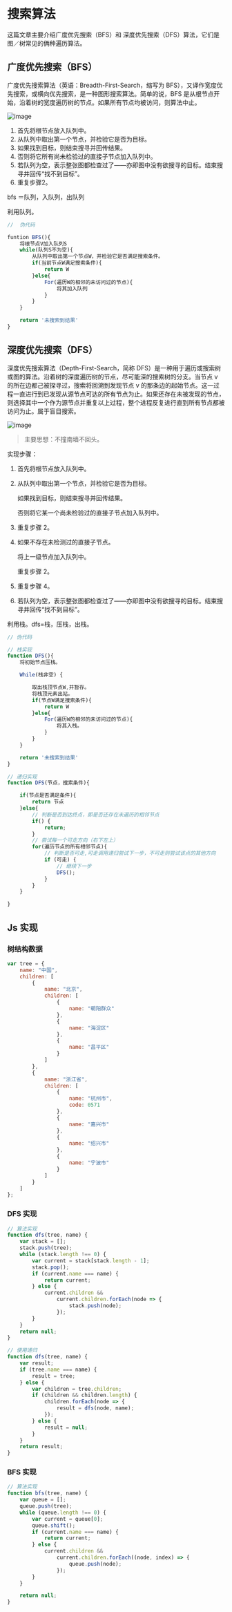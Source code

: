 # 搜索算法

这篇文章主要介绍广度优先搜索（BFS）和 深度优先搜索（DFS）算法，它们是图／树常见的俩种遍历算法。

## 广度优先搜索（BFS）

广度优先搜索算法（英语：Breadth-First-Search，缩写为 BFS），又译作宽度优先搜索，或横向优先搜索，是一种图形搜索算法。简单的说，BFS 是从根节点开始，沿着树的宽度遍历树的节点。如果所有节点均被访问，则算法中止。

![image](https://raw.githubusercontent.com/bigdots/blog/master/images/201801/bfs.png)


1. 首先将根节点放入队列中。
2. 从队列中取出第一个节点，并检验它是否为目标。
3. 如果找到目标，则结束搜寻并回传结果。
4. 否则将它所有尚未检验过的直接子节点加入队列中。
5. 若队列为空，表示整张图都检查过了——亦即图中没有欲搜寻的目标。结束搜寻并回传“找不到目标”。
6. 重复步骤2。

bfs ＝队列，入队列，出队列

利用队列。

```js
//  伪代码

funtion BFS(){
    将根节点V加入队列S
    while(队列S不为空){
        从队列中取出第一个节点W，并检验它是否满足搜索条件。
        if(当前节点W满足搜索条件){
            return W
        }else{
            For(遍历W的相邻的未访问过的节点){
                将其加入队列
            }
        }
    }

    return '未搜索到结果'
}
```

## 深度优先搜索（DFS）

深度优先搜索算法（Depth-First-Search，简称 DFS）是一种用于遍历或搜索树或图的算法。沿着树的深度遍历树的节点，尽可能深的搜索树的分支。当节点 v 的所在边都己被探寻过，搜索将回溯到发现节点 v 的那条边的起始节点。这一过程一直进行到已发现从源节点可达的所有节点为止。如果还存在未被发现的节点，则选择其中一个作为源节点并重复以上过程，整个进程反复进行直到所有节点都被访问为止。属于盲目搜索。

![image](https://raw.githubusercontent.com/bigdots/blog/master/images/201801/dfs.png)

> 主要思想：不撞南墙不回头。

实现步骤：

1. 首先将根节点放入队列中。

2. 从队列中取出第一个节点，并检验它是否为目标。

    如果找到目标，则结束搜寻并回传结果。

    否则将它某一个尚未检验过的直接子节点加入队列中。

3. 重复步骤 2。

4. 如果不存在未检测过的直接子节点。

    将上一级节点加入队列中。

    重复步骤 2。

5. 重复步骤 4。

6. 若队列为空，表示整张图都检查过了——亦即图中没有欲搜寻的目标。结束搜寻并回传“找不到目标”。

利用栈。dfs=栈，压栈，出栈。

```js
// 伪代码

// 栈实现
function DFS(){
    将初始节点压栈。

    While(栈非空) {

        取出栈顶节点W,并暂存。
        将栈顶元素出站。
        if(节点W满足搜索条件){
            return W
        }else{
            For(遍历W的相邻的未访问过的节点){
                将其入栈。
            }
        }
    }

    return '未搜索到结果'
}

// 递归实现
function DFS(节点，搜索条件){

    if(节点是否满足条件){
        return 节点
    }else{
        // 判断是否到达终点，即是否还存在未遍历的相邻节点
        if() {
            return;
        }
        // 尝试每一个可走方向（右下左上）
        for(遍历节点的所有相邻节点){
            // 判断是否可走,可走调用递归尝试下一步，不可走则尝试该点的其他方向
            if (可走) {
                // 继续下一步
                DFS();
            }
        }
    }

}
```

## Js 实现

### 树结构数据

```js
var tree = {
    name: "中国",
    children: [
        {
            name: "北京",
            children: [
                {
                    name: "朝阳群众"
                },
                {
                    name: "海淀区"
                },
                {
                    name: "昌平区"
                }
            ]
        },
        {
            name: "浙江省",
            children: [
                {
                    name: "杭州市",
                    code: 0571
                },
                {
                    name: "嘉兴市"
                },
                {
                    name: "绍兴市"
                },
                {
                    name: "宁波市"
                }
            ]
        }
    ]
};
```

### DFS 实现

```js
// 算法实现
function dfs(tree, name) {
    var stack = [];
    stack.push(tree);
    while (stack.length !== 0) {
        var current = stack[stack.length - 1];
        stack.pop();
        if (current.name === name) {
            return current;
        } else {
            current.children &&
                current.children.forEach(node => {
                    stack.push(node);
                });
        }
    }
    return null;
}

// 使用递归
function dfs(tree, name) {
    var result;
    if (tree.name === name) {
        result = tree;
    } else {
        var children = tree.children;
        if (children && children.length) {
            children.forEach(node => {
                result = dfs(node, name);
            });
        } else {
            result = null;
        }
    }
    return result;
}
```

### BFS 实现

```js
// 算法实现
function bfs(tree, name) {
    var queue = [];
    queue.push(tree);
    while (queue.length !== 0) {
        var current = queue[0];
        queue.shift();
        if (current.name === name) {
            return current;
        } else {
            current.children &&
                current.children.forEach((node, index) => {
                    queue.push(node);
                });
        }
    }

    return null;
}
```
